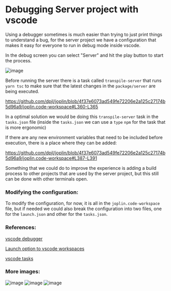 # Debugging Server project with vscode

Using a debugger sometimes is much easier than trying to just print things to understand a bug, 
for the server project we have a configuration that makes it easy for everyone to run in debug mode inside vscode.

In the debug screen you can select "Server" and hit the play button to start the process. 

![image](https://github.com/dpjl/joplin/assets/5051088/cda6e3d6-32f3-4997-bd16-8413a6c962c5)

Before running the server there is a task called `transpile-server` that runs `yarn tsc` to make sure that the 
latest changes in the `package/server` are being executed. 

https://github.com/dpjl/joplin/blob/4f37e6073ad549fe72206e2a125c27174b5d96a9/joplin.code-workspace#L360-L365

In a optimal solution we would be doing this `transpile-server` task in the `tasks.json` file 
(inside the `tasks.json` we can use a `type` `npm` for the task that is more ergonomic)

If there are any new environment variables that need to be included before execution, there is a place where they can be added:

https://github.com/dpjl/joplin/blob/4f37e6073ad549fe72206e2a125c27174b5d96a9/joplin.code-workspace#L387-L391

Something that we could do to improve the experience is adding a build process to other projects that are used by the server project, 
but this still can be done with other terminals open.

### Modifying the configuration:

To modify the configuration, for now, it is all in the `joplin.code-workspace` file, but if needed we could also break
the configuration into two files, one for the `launch.json` and other for the `tasks.json`.


### References:
[vscode debugger](https://code.visualstudio.com/docs/editor/debugging)

[Launch option to vscode workspaces](https://code.visualstudio.com/docs/editor/multi-root-workspaces#_debugging)

[vscode tasks](https://code.visualstudio.com/docs/editor/tasks)


### More images:

![image](https://github.com/dpjl/joplin/assets/5051088/1346d938-c376-4cab-82a7-98deb4283fe8)
![image](https://github.com/dpjl/joplin/assets/5051088/b3a12b9f-704c-4dc8-b2bd-14ba7a1c4759)
![image](https://github.com/dpjl/joplin/assets/5051088/c45becc4-44b7-4f95-9d49-421517e29592)

